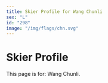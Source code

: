 ```yaml
---
title: Skier Profile for Wang Chunli
sex: "L"
id: "298"
image: "/img/flags/chn.svg" 
---
```


# Skier Profile

This page is for: Wang Chunli.
    